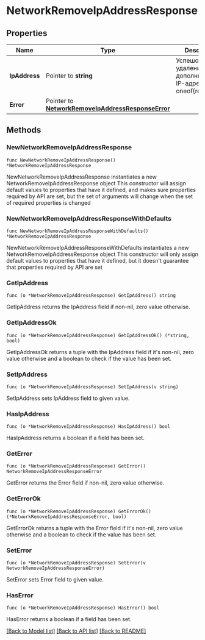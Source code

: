 # NetworkRemoveIpAddressResponse

## Properties

Name | Type | Description | Notes
------------ | ------------- | ------------- | -------------
**IpAddress** | Pointer to **string** | Успешое удаление дополнительного IP-адресоа oneof{result} | [optional] 
**Error** | Pointer to [**NetworkRemoveIpAddressResponseError**](NetworkRemoveIpAddressResponseError.md) |  | [optional] 

## Methods

### NewNetworkRemoveIpAddressResponse

`func NewNetworkRemoveIpAddressResponse() *NetworkRemoveIpAddressResponse`

NewNetworkRemoveIpAddressResponse instantiates a new NetworkRemoveIpAddressResponse object
This constructor will assign default values to properties that have it defined,
and makes sure properties required by API are set, but the set of arguments
will change when the set of required properties is changed

### NewNetworkRemoveIpAddressResponseWithDefaults

`func NewNetworkRemoveIpAddressResponseWithDefaults() *NetworkRemoveIpAddressResponse`

NewNetworkRemoveIpAddressResponseWithDefaults instantiates a new NetworkRemoveIpAddressResponse object
This constructor will only assign default values to properties that have it defined,
but it doesn't guarantee that properties required by API are set

### GetIpAddress

`func (o *NetworkRemoveIpAddressResponse) GetIpAddress() string`

GetIpAddress returns the IpAddress field if non-nil, zero value otherwise.

### GetIpAddressOk

`func (o *NetworkRemoveIpAddressResponse) GetIpAddressOk() (*string, bool)`

GetIpAddressOk returns a tuple with the IpAddress field if it's non-nil, zero value otherwise
and a boolean to check if the value has been set.

### SetIpAddress

`func (o *NetworkRemoveIpAddressResponse) SetIpAddress(v string)`

SetIpAddress sets IpAddress field to given value.

### HasIpAddress

`func (o *NetworkRemoveIpAddressResponse) HasIpAddress() bool`

HasIpAddress returns a boolean if a field has been set.

### GetError

`func (o *NetworkRemoveIpAddressResponse) GetError() NetworkRemoveIpAddressResponseError`

GetError returns the Error field if non-nil, zero value otherwise.

### GetErrorOk

`func (o *NetworkRemoveIpAddressResponse) GetErrorOk() (*NetworkRemoveIpAddressResponseError, bool)`

GetErrorOk returns a tuple with the Error field if it's non-nil, zero value otherwise
and a boolean to check if the value has been set.

### SetError

`func (o *NetworkRemoveIpAddressResponse) SetError(v NetworkRemoveIpAddressResponseError)`

SetError sets Error field to given value.

### HasError

`func (o *NetworkRemoveIpAddressResponse) HasError() bool`

HasError returns a boolean if a field has been set.


[[Back to Model list]](../README.md#documentation-for-models) [[Back to API list]](../README.md#documentation-for-api-endpoints) [[Back to README]](../README.md)


